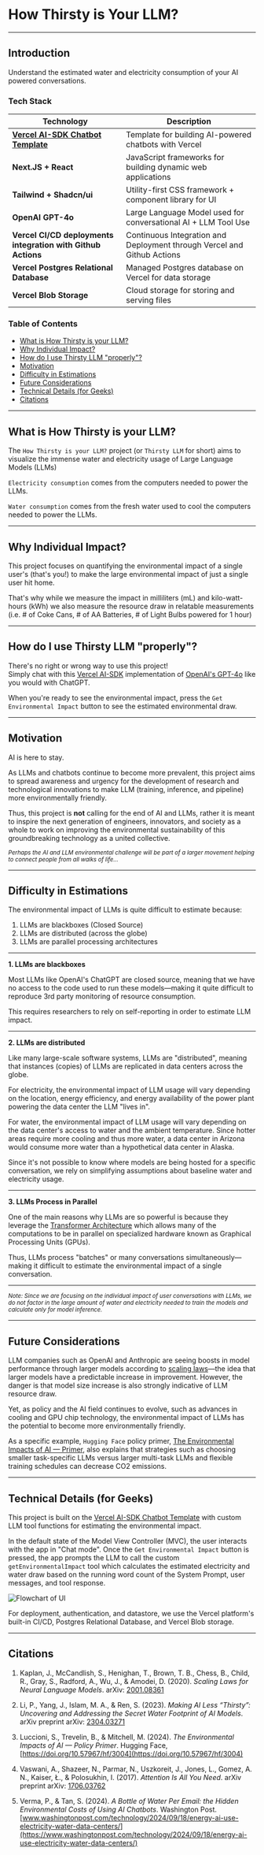 # How Thirsty is Your LLM?
___
## Introduction
Understand the estimated water and electricity consumption of your AI powered conversations.

### Tech Stack

| **Technology**                                               | **Description**                                                         |
| ------------------------------------------------------------ | ----------------------------------------------------------------------- |
| [**Vercel AI-SDK Chatbot Template**](https://vercel.com/templates/next.js/nextjs-ai-chatbot)                           | Template for building AI-powered chatbots with Vercel                   |
| **Next.JS + React**                                          | JavaScript frameworks for building dynamic web applications             |
| **Tailwind + Shadcn/ui**                                     | Utility-first CSS framework + component library for UI                  |
| **OpenAI GPT-4o**                                            | Large Language Model used for conversational AI + LLM Tool Use          |
| **Vercel CI/CD deployments integration with Github Actions** | Continuous Integration and Deployment through Vercel and Github Actions |
| **Vercel Postgres Relational Database**                      | Managed Postgres database on Vercel for data storage                    |
| **Vercel Blob Storage**                                      | Cloud storage for storing and serving files                             |
### Table of Contents
- [What is How Thirsty is your LLM?](#what-is-how-thirsty-is-your-llm)
- [Why Individual Impact?](#why-individual-impact)
- [How do I use Thirsty LLM "properly"?](#how-do-i-use-thirsty-llm-properly)
- [Motivation](#motivation)
- [Difficulty in Estimations](#difficulty-in-estimations)
- [Future Considerations](#future-considerations)
- [Technical Details (for Geeks)](#technical-details-for-geeks)
- [Citations](#citations)

___
## What is How Thirsty is your LLM?
The `How Thirsty is your LLM?` project (or `Thirsty LLM` for short) aims to visualize the immense water and electricity usage of Large Language Models (LLMs)

`Electricity consumption` comes from the computers needed to power the LLMs.

`Water consumption` comes from the fresh water used to cool the computers needed to power the LLMs.
___
## Why Individual Impact?
This project focuses on quantifying the environmental impact of a single user's (that's you!) to make the large environmental impact of just a single user hit home.

That's why while we measure the impact in milliliters (mL) and kilo-watt-hours (kWh) we also measure the resource draw in relatable measurements (i.e. # of Coke Cans, # of AA Batteries, # of Light Bulbs powered for 1 hour)
___
## How do I use Thirsty LLM "properly"?
There's no right or wrong way to use this project!  
Simply chat with this [Vercel AI-SDK](https://vercel.com/templates/next.js/nextjs-ai-chatbot) implementation of [OpenAI's GPT-4o](https://openai.com/index/hello-gpt-4o/) like you would with ChatGPT.

When you're ready to see the environmental impact, press the `Get Environmental Impact` button to see the estimated environmental draw.
___
## Motivation
AI is here to stay.

As LLMs and chatbots continue to become more prevalent, this project aims to spread awareness and urgency for the development of research and technological innovations to make LLM (training, inference, and pipeline) more environmentally friendly.

Thus, this project is **not** calling for the end of AI and LLMs, rather it is meant to inspire the next generation of engineers, innovators, and society as a whole to work on improving the environmental sustainability of this groundbreaking technology as a united collective.

<small>*Perhaps the AI and LLM environmental challenge will be part of a larger movement helping to connect people from all walks of life...*</small>
___
## Difficulty in Estimations
The environmental impact of LLMs is quite difficult to estimate because:

1. LLMs are blackboxes (Closed Source)
2. LLMs are distributed (across the globe)
3. LLMs are parallel processing architectures

---

**1. LLMs are blackboxes**

Most LLMs like OpenAI's ChatGPT are closed source, meaning that we have no access to the code used to run these models—making it quite difficult to reproduce 3rd party monitoring of resource consumption.

This requires researchers to rely on self-reporting in order to estimate LLM impact.

---

**2. LLMs are distributed**

Like many large-scale software systems, LLMs are "distributed", meaning that instances (copies) of LLMs are replicated in data centers across the globe.

For electricity, the environmental impact of LLM usage will vary depending on the location, energy efficiency, and energy availability of the power plant powering the data center the LLM "lives in".

For water, the environmental impact of LLM usage will vary depending on the data center's access to water and the ambient temperature. Since hotter areas require more cooling and thus more water, a data center in Arizona would consume more water than a hypothetical data center in Alaska.

Since it's not possible to know where models are being hosted for a specific conversation, we rely on simplifying assumptions about baseline water and electricity usage.

---

**3. LLMs Process in Parallel**

One of the main reasons why LLMs are so powerful is because they leverage the [Transformer Architecture](https://arxiv.org/abs/1706.03762) which allows many of the computations to be in parallel on specialized hardware known as Graphical Processing Units (GPUs).

Thus, LLMs process "batches" or many conversations simultaneously—making it difficult to estimate the environmental impact of a single conversation.

---

<small>*Note: Since we are focusing on the individual impact of user conversations with LLMs, we do not factor in the large amount of water and electricity needed to train the models and calculate only for model inference.*</small>
___
## Future Considerations
LLM companies such as OpenAI and Anthropic are seeing boosts in model performance through larger models according to [scaling laws](https://arxiv.org/abs/2001.08361)—the idea that larger models have a predictable increase in improvement. However, the danger is that model size increase is also strongly indicative of LLM resource draw.

Yet, as policy and the AI field continues to evolve, such as advances in cooling and GPU chip technology, the environmental impact of LLMs has the potential to become more environmentally friendly.

As a specific example, `Hugging Face` policy primer, [The Environmental Impacts of AI — Primer](https://doi.org/10.57967/hf/3004), also explains that strategies such as choosing smaller task-specific LLMs versus larger multi-task LLMs and flexible training schedules can decrease CO2 emissions.
___
## Technical Details (for Geeks)
This project is built on the [Vercel AI-SDK Chatbot Template](https://vercel.com/templates/next.js/nextjs-ai-chatbot) with custom LLM tool functions for estimating the environmental impact.

In the default state of the Model View Controller (MVC), the user interacts with the app in "Chat mode". Once the `Get Environmental Impact` button is pressed, the app prompts the LLM to call the custom `getEnvironmentalImpact` tool which calculates the estimated electricity and water draw based on the running word count of the System Prompt, user messages, and tool response.

![Flowchart of UI](public/images/UI_Flowchart.png)

For deployment, authentication, and datastore, we use the Vercel platform's built-in CI/CD, Postgres Relational Database, and Vercel Blob storage.
___
## Citations
1. Kaplan, J., McCandlish, S., Henighan, T., Brown, T. B., Chess, B., Child, R., Gray, S., Radford, A., Wu, J., & Amodei, D. (2020). *Scaling Laws for Neural Language Models*. arXiv: [2001.08361](https://arxiv.org/abs/2001.08361)

2. Li, P., Yang, J., Islam, M. A., & Ren, S. (2023). *Making AI Less “Thirsty”: Uncovering and Addressing the Secret Water Footprint of AI Models*. arXiv preprint arXiv: [2304.03271](https://arxiv.org/abs/2304.03271)

3. Luccioni, S., Trevelin, B., & Mitchell, M. (2024). *The Environmental Impacts of AI — Policy Primer*. Hugging Face, [https://doi.org/10.57967/hf/3004](https://doi.org/10.57967/hf/3004)

4. Vaswani, A., Shazeer, N., Parmar, N., Uszkoreit, J., Jones, L., Gomez, A. N., Kaiser, Ł., & Polosukhin, I. (2017). *Attention Is All You Need*. arXiv preprint arXiv: [1706.03762](https://arxiv.org/abs/1706.03762)

5. Verma, P., & Tan, S. (2024). *A Bottle of Water Per Email: the Hidden Environmental Costs of Using AI Chatbots*. Washington Post. [www.washingtonpost.com/technology/2024/09/18/energy-ai-use-electricity-water-data-centers/](https://www.washingtonpost.com/technology/2024/09/18/energy-ai-use-electricity-water-data-centers/)
